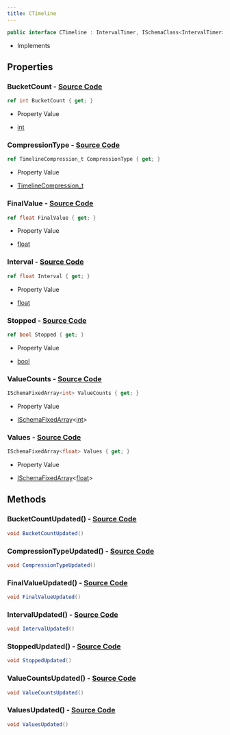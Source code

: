```yaml
---
title: CTimeline
---
```


```csharp
public interface CTimeline : IntervalTimer, ISchemaClass<IntervalTimer>, ISchemaClass<CTimeline>, ISchemaField, ISchemaClass, INativeHandle
```

- Implements

## Properties

### **BucketCount** - [Source Code](https://github.com/swiftly-solution/swiftlys2/blob/main/managed/src/SwiftlyS2.Generated/Schemas/Interfaces/CTimeline.cs#L20)

```csharp
ref int BucketCount { get; }
```

- Property Value

- [int](https://learn.microsoft.com/dotnet/api/system.int32)

### **CompressionType** - [Source Code](https://github.com/swiftly-solution/swiftlys2/blob/main/managed/src/SwiftlyS2.Generated/Schemas/Interfaces/CTimeline.cs#L26)

```csharp
ref TimelineCompression_t CompressionType { get; }
```

- Property Value

- [TimelineCompression_t](/docs/api/shared/schemadefinitions/timelinecompression_t)

### **FinalValue** - [Source Code](https://github.com/swiftly-solution/swiftlys2/blob/main/managed/src/SwiftlyS2.Generated/Schemas/Interfaces/CTimeline.cs#L24)

```csharp
ref float FinalValue { get; }
```

- Property Value

- [float](https://learn.microsoft.com/dotnet/api/system.single)

### **Interval** - [Source Code](https://github.com/swiftly-solution/swiftlys2/blob/main/managed/src/SwiftlyS2.Generated/Schemas/Interfaces/CTimeline.cs#L22)

```csharp
ref float Interval { get; }
```

- Property Value

- [float](https://learn.microsoft.com/dotnet/api/system.single)

### **Stopped** - [Source Code](https://github.com/swiftly-solution/swiftlys2/blob/main/managed/src/SwiftlyS2.Generated/Schemas/Interfaces/CTimeline.cs#L28)

```csharp
ref bool Stopped { get; }
```

- Property Value

- [bool](https://learn.microsoft.com/dotnet/api/system.boolean)

### **ValueCounts** - [Source Code](https://github.com/swiftly-solution/swiftlys2/blob/main/managed/src/SwiftlyS2.Generated/Schemas/Interfaces/CTimeline.cs#L18)

```csharp
ISchemaFixedArray<int> ValueCounts { get; }
```

- Property Value

- [ISchemaFixedArray](/docs/api/shared/schemas/ischemafixedarray-1)<[int](https://learn.microsoft.com/dotnet/api/system.int32)>

### **Values** - [Source Code](https://github.com/swiftly-solution/swiftlys2/blob/main/managed/src/SwiftlyS2.Generated/Schemas/Interfaces/CTimeline.cs#L16)

```csharp
ISchemaFixedArray<float> Values { get; }
```

- Property Value

- [ISchemaFixedArray](/docs/api/shared/schemas/ischemafixedarray-1)<[float](https://learn.microsoft.com/dotnet/api/system.single)>

## Methods

### **BucketCountUpdated()** - [Source Code](https://github.com/swiftly-solution/swiftlys2/blob/main/managed/src/SwiftlyS2.Generated/Schemas/Interfaces/CTimeline.cs#L32)

```csharp
void BucketCountUpdated()
```

### **CompressionTypeUpdated()** - [Source Code](https://github.com/swiftly-solution/swiftlys2/blob/main/managed/src/SwiftlyS2.Generated/Schemas/Interfaces/CTimeline.cs#L35)

```csharp
void CompressionTypeUpdated()
```

### **FinalValueUpdated()** - [Source Code](https://github.com/swiftly-solution/swiftlys2/blob/main/managed/src/SwiftlyS2.Generated/Schemas/Interfaces/CTimeline.cs#L34)

```csharp
void FinalValueUpdated()
```

### **IntervalUpdated()** - [Source Code](https://github.com/swiftly-solution/swiftlys2/blob/main/managed/src/SwiftlyS2.Generated/Schemas/Interfaces/CTimeline.cs#L33)

```csharp
void IntervalUpdated()
```

### **StoppedUpdated()** - [Source Code](https://github.com/swiftly-solution/swiftlys2/blob/main/managed/src/SwiftlyS2.Generated/Schemas/Interfaces/CTimeline.cs#L36)

```csharp
void StoppedUpdated()
```

### **ValueCountsUpdated()** - [Source Code](https://github.com/swiftly-solution/swiftlys2/blob/main/managed/src/SwiftlyS2.Generated/Schemas/Interfaces/CTimeline.cs#L31)

```csharp
void ValueCountsUpdated()
```

### **ValuesUpdated()** - [Source Code](https://github.com/swiftly-solution/swiftlys2/blob/main/managed/src/SwiftlyS2.Generated/Schemas/Interfaces/CTimeline.cs#L30)

```csharp
void ValuesUpdated()
```

